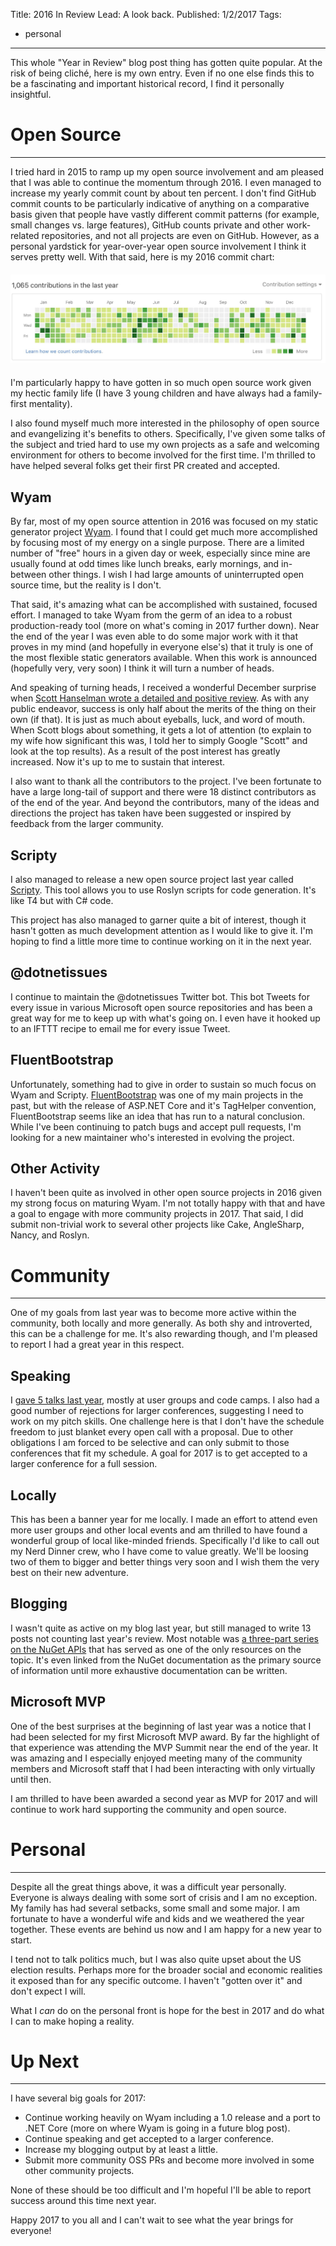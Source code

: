 Title: 2016 In Review
Lead: A look back.
Published: 1/2/2017
Tags:
  - personal
---
This whole "Year in Review" blog post thing has gotten quite popular. At the risk of being cliché, here is my own entry. Even if no one else finds this to be a fascinating and important historical record, I find it personally insightful. 

# Open Source
---

I tried hard in 2015 to ramp up my open source involvement and am pleased that I was able to continue the momentum through 2016. I even managed to increase my yearly commit count by about ten percent. I don't find GitHub commit counts to be particularly indicative of anything on a comparative basis given that people have vastly different commit patterns (for example, small changes vs. large features), GitHub counts private and other work-related repositories, and not all projects are even on GitHub. However, as a personal yardstick for year-over-year open source involvement I think it serves pretty well. With that said, here is my 2016 commit chart:

<img src="/posts/images/github-2016.png" class="img-responsive" style="margin-top: 6px; margin-bottom: 6px;">

I'm particularly happy to have gotten in so much open source work given my hectic family life (I have 3 young children and have always had a family-first mentality).

I also found myself much more interested in the philosophy of open source and evangelizing it's benefits to others. Specifically, I've given some talks of the subject and tried hard to use my own projects as a safe and welcoming environment for others to become involved for the first time. I'm thrilled to have helped several folks get their first PR created and accepted.

## Wyam

By far, most of my open source attention in 2016 was focused on my static generator project [Wyam](https://wyam.io). I found that I could get much more accomplished by focusing most of my energy on a single purpose. There are a limited number of "free" hours in a given day or week, especially since mine are usually found at odd times like lunch breaks, early mornings, and in-between other things. I wish I had large amounts of uninterrupted open source time, but the reality is I don't.

That said, it's amazing what can be accomplished with sustained, focused effort. I managed to take Wyam from the germ of an idea to a robust production-ready tool (more on what's coming in 2017 further down). Near the end of the year I was even able to do some major work with it that proves in my mind (and hopefully in everyone else's) that it truly is one of the most flexible static generators available. When this work is announced (hopefully very, very soon) I think it will turn a number of heads.

And speaking of turning heads, I received a wonderful December surprise when [Scott Hanselman wrote a detailed and positive review](http://www.hanselman.com/blog/ExploringWyamANETStaticSiteContentGenerator.aspx). As with any public endeavor, success is only half about the merits of the thing on their own (if that). It is just as much about eyeballs, luck, and word of mouth. When Scott blogs about something, it gets a lot of attention (to explain to my wife how significant this was, I told her to simply Google "Scott" and look at the top results). As a result of the post interest has greatly increased. Now it's up to me to sustain that interest.

I also want to thank all the contributors to the project. I've been fortunate to have a large long-tail of support and there were 18 distinct contributors as of the end of the year. And beyond the contributors, many of the ideas and directions the project has taken have been suggested or inspired by feedback from the larger community.

## Scripty

I also managed to release a new open source project last year called [Scripty](https://github.com/daveaglick/Scripty). This tool allows you to use Roslyn scripts for code generation. It's like T4 but with C# code.

This project has also managed to garner quite a bit of interest, though it hasn't gotten as much development attention as I would like to give it. I'm hoping to find a little more time to continue working on it in the next year.

## @dotnetissues

I continue to maintain the @dotnetissues Twitter bot. This bot Tweets for every issue in various Microsoft open source repositories and has been a great way for me to keep up with what's going on. I even have it hooked up to an IFTTT recipe to email me for every issue Tweet.

## FluentBootstrap

Unfortunately, something had to give in order to sustain so much focus on Wyam and Scripty. [FluentBootstrap](http://fluentbootstrap.com) was one of my main projects in the past, but with the release of ASP.NET Core and it's TagHelper convention, FluentBootstrap seems like an idea that has run to a natural conclusion. While I've been continuing to patch bugs and accept pull requests, I'm looking for a new maintainer who's interested in evolving the project.

## Other Activity

I haven't been quite as involved in other open source projects in 2016 given my strong focus on maturing Wyam. I'm not totally happy with that and have a goal to engage with more community projects in 2017. That said, I did submit non-trivial work to several other projects like Cake, AngleSharp, Nancy, and Roslyn.

# Community
---

One of my goals from last year was to become more active within the community, both locally and more generally. As both shy and introverted, this can be a challenge for me. It's also rewarding though, and I'm pleased to report I had a great year in this respect.

## Speaking

I [gave 5 talks last year](https://daveaglick.com/talks), mostly at user groups and code camps. I also had a good number of rejections for larger conferences, suggesting I need to work on my pitch skills. One challenge here is that I don't have the schedule freedom to just blanket every open call with a proposal. Due to other obligations I am forced to be selective and can only submit to those conferences that fit my schedule. A goal for 2017 is to get accepted to a larger conference for a full session.

## Locally

This has been a banner year for me locally. I made an effort to attend even more user groups and other local events and am thrilled to have found a wonderful group of local like-minded friends. Specifically I'd like to call out my Nerd Dinner crew, who I have come to value greatly. We'll be loosing two of them to bigger and better things very soon and I wish them the very best on their new adventure.

## Blogging

I wasn't quite as active on my blog last year, but still managed to write 13 posts not counting last year's review. Most notable was [a three-part series on the NuGet APIs](https://daveaglick.com/posts/exploring-the-nuget-v3-libraries-part-1) that has served as one of the only resources on the topic. It's even linked from the NuGet documentation as the primary source of information until more exhaustive documentation can be written.

## Microsoft MVP

One of the best surprises at the beginning of last year was a notice that I had been selected for my first Microsoft MVP award. By far the highlight of that experience was attending the MVP Summit near the end of the year. It was amazing and I especially enjoyed meeting many of the community members and Microsoft staff that I had been interacting with only virtually until then.

I am thrilled to have been awarded a second year as MVP for 2017 and will continue to work hard supporting the community and open source.

# Personal
---

Despite all the great things above, it was a difficult year personally. Everyone is always dealing with some sort of crisis and I am no exception. My family has had several setbacks, some small and some major. I am fortunate to have a wonderful wife and kids and we weathered the year together. These events are behind us now and I am happy for a new year to start.

I tend not to talk politics much, but I was also quite upset about the US election results. Perhaps more for the broader social and economic realities it exposed than for any specific outcome. I haven't "gotten over it" and don't expect I will.

What I *can* do on the personal front is hope for the best in 2017 and do what I can to make hoping a reality.

# Up Next
---

I have several big goals for 2017:
- Continue working heavily on Wyam including a 1.0 release and a port to .NET Core (more on where Wyam is going in a future blog post).
- Continue speaking and get accepted to a larger conference.
- Increase my blogging output by at least a little.
- Submit more community OSS PRs and become more involved in some other community projects.

None of these should be too difficult and I'm hopeful I'll be able to report success around this time next year.

Happy 2017 to you all and I can't wait to see what the year brings for everyone!

